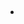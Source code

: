 ## 

- [](https://medium.com/coinmonks/hyperledger-indy-custom-network-with-indy-node-plenum-protocol-ledger-85fd10eb5bf5)